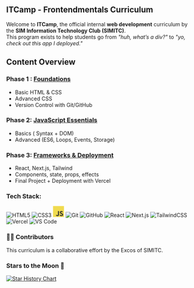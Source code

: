 ## ITCamp - Frontendmentals Curriculum 
Welcome to **ITCamp**, the official internal **web development** curriculum by the **SIM Information Technology Club (SIMITC)**. <br>
This program exists to help students go from _"huh, what’s a div?"_ to _"yo, check out this app I deployed."_  


## Content Overview 

### Phase 1 : [Foundations](curriculum/phase1-foundations)
- Basic HTML & CSS
- Advanced CSS
- Version Control with Git/GitHub
  

### Phase 2: [JavaScript Essentials](curriculum/phase2-javascript)
- Basics ( Syntax + DOM)
- Advanced (ES6, Loops, Events, Storage)


### Phase 3: [Frameworks & Deployment](curriculum/phase3-frameworks)

- React, Next.js, Tailwind  
- Components, state, props, effects  
- Final Project + Deployment with Vercel

### Tech Stack:
<p align="left">
  <!-- Core Languages -->
  <img src="https://cdn.jsdelivr.net/gh/devicons/devicon/icons/html5/html5-original.svg" height="30" alt="HTML5"/>
  <img src="https://cdn.jsdelivr.net/gh/devicons/devicon/icons/css3/css3-original.svg" height="30" alt="CSS3"/>
<img src="https://raw.githubusercontent.com/devicons/devicon/master/icons/javascript/javascript-original.svg" height="30" alt="JavaScript" style="animation: pulse 2s infinite;">

  <!-- Version Control -->
  <img src="https://cdn.jsdelivr.net/gh/devicons/devicon/icons/git/git-original.svg" height="30" alt="Git"/>
  <img src="https://img.icons8.com/ios-filled/50/ffffff/github.png" height="30" alt="GitHub"/>

  <!-- Frameworks & Libraries -->
  <img src="https://cdn.jsdelivr.net/gh/devicons/devicon/icons/react/react-original.svg" height="30" alt="React"/>
  <img src="https://cdn.jsdelivr.net/gh/devicons/devicon/icons/nextjs/nextjs-original.svg" height="30" alt="Next.js"/>
  <img src="https://www.vectorlogo.zone/logos/tailwindcss/tailwindcss-icon.svg" height="30" alt="TailwindCSS"/>

  <!-- Deployment -->
  <img src="https://assets.vercel.com/image/upload/v1669990925/front/favicon/vercel/120x120.png" height="30" alt="Vercel"/>

  <!-- Tools -->
  <img src="https://cdn.jsdelivr.net/gh/devicons/devicon/icons/vscode/vscode-original.svg" height="30" alt="VS Code"/>
</p>


### 👨‍💻 Contributors

This curriculum is a collaborative effort by the Excos of SIMITC.

### Stars to the Moon 🚀
<a href="https://star-history.com/#SIMITClub/ITCamp-Frontendamentals&Date">
 <picture>
   <source media="(prefers-color-scheme: dark)" srcset="https://api.star-history.com/svg?repos=SIMITClub/ITCamp-Frontendamentals&type=Date&theme=dark" />
   <source media="(prefers-color-scheme: light)" srcset="https://api.star-history.com/svg?repos=SIMITClub/ITCamp-Frontendamentals&type=Date" />
   <img alt="Star History Chart" src="https://api.star-history.com/svg?repos=SIMITClub/ITCamp-Frontendamentals&type=Date" />
 </picture>
</a>
